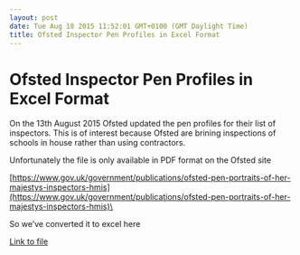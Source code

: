 ```yaml
---
layout: post
date: Tue Aug 18 2015 11:52:01 GMT+0100 (GMT Daylight Time)
title: Ofsted Inspector Pen Profiles in Excel Format
---
```



Ofsted Inspector Pen Profiles in Excel Format
=============================================

On the 13th August 2015 Ofsted updated the pen profiles for their list
of inspectors. This is of interest because Ofsted are brining
inspections of schools in house rather than using contractors.

Unfortunately the file is only available in PDF format on the Ofsted
site

[https://www.gov.uk/government/publications/ofsted-pen-portraits-of-her-majestys-inspectors-hmis](https://www.gov.uk/government/publications/ofsted-pen-portraits-of-her-majestys-inspectors-hmis)\

So we’ve converted it to excel here 

[Link to
file](https://www.dropbox.com/s/ist9nsrz9lo9gjn/oftsed%20inspectors%20pen%20portraits.xlsx?dl=0)

